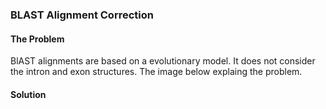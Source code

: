 
### BLAST Alignment Correction

#### The Problem 

BlAST alignments are based on a evolutionary model. It does not consider the intron and exon structures. The image below explaing the problem.

#### Solution
